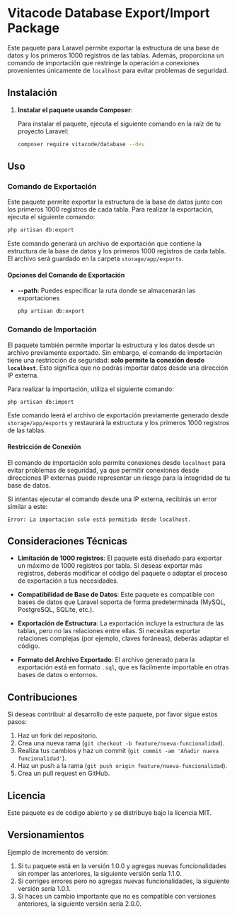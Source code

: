 
# Vitacode Database Export/Import Package

Este paquete para Laravel permite exportar la estructura de una base de datos y los primeros 1000 registros de las tablas. Además, proporciona un comando de importación que restringe la operación a conexiones provenientes únicamente de `localhost` para evitar problemas de seguridad.

## Instalación

1. **Instalar el paquete usando Composer**:

   Para instalar el paquete, ejecuta el siguiente comando en la raíz de tu proyecto Laravel:

   ```bash
   composer require vitacode/database --dev
   ```

<!-- 2. **Publicar el archivo de configuración** (si es necesario):

   Si deseas personalizar las configuraciones del paquete, puedes publicar el archivo de configuración con el siguiente comando:

   ```bash
   php artisan vendor:publish --provider="Vitacode\Database\DatabaseServiceProvider" --tag="config"
   ```

   Esto generará un archivo de configuración `config/databaseexport.php` donde puedes modificar los parámetros según tus necesidades. -->

## Uso

### Comando de Exportación

Este paquete permite exportar la estructura de la base de datos junto con los primeros 1000 registros de cada tabla. Para realizar la exportación, ejecuta el siguiente comando:

```bash
php artisan db:export
```

Este comando generará un archivo de exportación que contiene la estructura de la base de datos y los primeros 1000 registros de cada tabla. El archivo será guardado en la carpeta `storage/app/exports`.

#### Opciones del Comando de Exportación

- **--path**: Puedes especificar la ruta donde se almacenarán las exportaciones

  ```bash
  php artisan db:export
  ```

### Comando de Importación

El paquete también permite importar la estructura y los datos desde un archivo previamente exportado. Sin embargo, el comando de importación tiene una restricción de seguridad: **solo permite la conexión desde `localhost`**. Esto significa que no podrás importar datos desde una dirección IP externa.

Para realizar la importación, utiliza el siguiente comando:

```bash
php artisan db:import
```

Este comando leerá el archivo de exportación previamente generado desde `storage/app/exports` y restaurará la estructura y los primeros 1000 registros de las tablas.

#### Restricción de Conexión

El comando de importación solo permite conexiones desde `localhost` para evitar problemas de seguridad, ya que permitir conexiones desde direcciones IP externas puede representar un riesgo para la integridad de tu base de datos.

Si intentas ejecutar el comando desde una IP externa, recibirás un error similar a este:

```
Error: La importación solo está permitida desde localhost.
```

## Consideraciones Técnicas

- **Limitación de 1000 registros**: El paquete está diseñado para exportar un máximo de 1000 registros por tabla. Si deseas exportar más registros, deberás modificar el código del paquete o adaptar el proceso de exportación a tus necesidades.

- **Compatibilidad de Base de Datos**: Este paquete es compatible con bases de datos que Laravel soporta de forma predeterminada (MySQL, PostgreSQL, SQLite, etc.).

- **Exportación de Estructura**: La exportación incluye la estructura de las tablas, pero no las relaciones entre ellas. Si necesitas exportar relaciones complejas (por ejemplo, claves foráneas), deberás adaptar el código.

- **Formato del Archivo Exportado**: El archivo generado para la exportación está en formato `.sql`, que es fácilmente importable en otras bases de datos o entornos.

## Contribuciones

Si deseas contribuir al desarrollo de este paquete, por favor sigue estos pasos:

1. Haz un fork del repositorio.
2. Crea una nueva rama (`git checkout -b feature/nueva-funcionalidad`).
3. Realiza tus cambios y haz un commit (`git commit -am 'Añadir nueva funcionalidad'`).
4. Haz un push a la rama (`git push origin feature/nueva-funcionalidad`).
5. Crea un pull request en GitHub.

## Licencia

Este paquete es de código abierto y se distribuye bajo la licencia MIT.


## Versionamientos

Ejemplo de incremento de versión:
1. Si tu paquete está en la versión 1.0.0 y agregas nuevas funcionalidades sin romper las anteriores, la siguiente versión sería 1.1.0.
2. Si corriges errores pero no agregas nuevas funcionalidades, la siguiente versión sería 1.0.1.
3. Si haces un cambio importante que no es compatible con versiones anteriores, la siguiente versión sería 2.0.0.